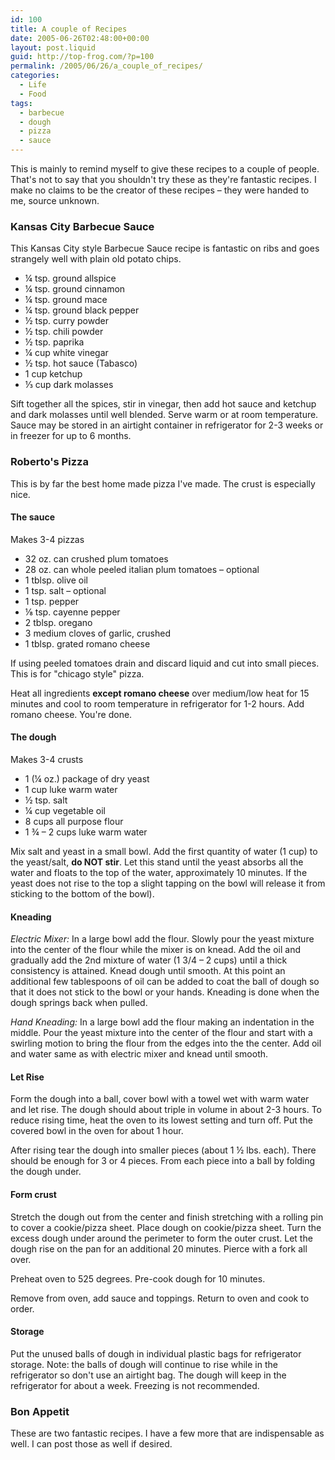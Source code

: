 ```yaml
---
id: 100
title: A couple of Recipes
date: 2005-06-26T02:48:00+00:00
layout: post.liquid
guid: http://top-frog.com/?p=100
permalink: /2005/06/26/a_couple_of_recipes/
categories:
  - Life
  - Food
tags:
  - barbecue
  - dough
  - pizza
  - sauce
---
```

This is mainly to remind myself to give these recipes to a couple of people. That's not to say that you shouldn't try these as they're fantastic recipes. I make no claims to be the creator of these recipes – they were handed to me, source unknown.

### Kansas City Barbecue Sauce 

This Kansas City style Barbecue Sauce recipe is fantastic on ribs and goes strangely well with plain old potato chips.

- ¼ tsp. ground allspice
- ¼ tsp. ground cinnamon  
- ¼ tsp. ground mace  
- ¼ tsp. ground black pepper  
- ½ tsp. curry powder  
- ½ tsp. chili powder  
- ½ tsp. paprika  
- ¼ cup white vinegar  
- ½ tsp. hot sauce (Tabasco)  
- 1 cup ketchup  
- ⅓ cup dark molasses

Sift together all the spices, stir in vinegar, then add hot sauce and ketchup and dark molasses until well blended. Serve warm or at room temperature. Sauce may be stored in an airtight container in refrigerator for 2-3 weeks or in freezer for up to 6 months.

### Roberto's Pizza

This is by far the best home made pizza I've made. The crust is especially nice.

#### The sauce

Makes 3-4 pizzas

- 32 oz. can crushed plum tomatoes  
- 28 oz. can whole peeled italian plum tomatoes – optional  
- 1 tblsp. olive oil  
- 1 tsp. salt – optional  
- 1 tsp. pepper  
- ⅛ tsp. cayenne pepper  
- 2 tblsp. oregano  
- 3 medium cloves of garlic, crushed  
- 1 tblsp. grated romano cheese

If using peeled tomatoes drain and discard liquid and cut into small pieces. This is for "chicago style" pizza.

Heat all ingredients **except romano cheese** over medium/low heat for 15 minutes and cool to room temperature in refrigerator for 1-2 hours. Add romano cheese. You're done.

#### The dough

Makes 3-4 crusts

- 1 (¼ oz.) package of dry yeast  
- 1 cup luke warm water  
- ½ tsp. salt  
- ¼ cup vegetable oil  
- 8 cups all purpose flour  
- 1 ¾ – 2 cups luke warm water

Mix salt and yeast in a small bowl. Add the first quantity of water (1 cup) to the yeast/salt, **do NOT stir**. Let this stand until the yeast absorbs all the water and floats to the top of the water, approximately 10 minutes. If the yeast does not rise to the top a slight tapping on the bowl will release it from sticking to the bottom of the bowl).

#### Kneading

_Electric Mixer:_ In a large bowl add the flour. Slowly pour the yeast mixture into the center of the flour while the mixer is on knead. Add the oil and gradually add the 2nd mixture of water (1 3/4 – 2 cups) until a thick consistency is attained. Knead dough until smooth. At this point an additional few tablespoons of oil can be added to coat the ball of dough so that it does not stick to the bowl or your hands. Kneading is done when the dough springs back when pulled.

_Hand Kneading:_ In a large bowl add the flour making an indentation in the middle. Pour the yeast mixture into the center of the flour and start with a swirling motion to bring the flour from the edges into the the center. Add oil and water same as with electric mixer and knead until smooth.

#### Let Rise

Form the dough into a ball, cover bowl with a towel wet with warm water and let rise. The dough should about triple in volume in about 2-3 hours. To reduce rising time, heat the oven to its lowest setting and turn off. Put the covered bowl in the oven for about 1 hour.

After rising tear the dough into smaller pieces (about 1 ½ lbs. each). There should be enough for 3 or 4 pieces. From each piece into a ball by folding the dough under. 

#### Form crust

Stretch the dough out from the center and finish stretching with a rolling pin to cover a cookie/pizza sheet. Place dough on cookie/pizza sheet. Turn the excess dough under around the perimeter to form the outer crust. Let the dough rise on the pan for an additional 20 minutes. Pierce with a fork all over.

Preheat oven to 525 degrees. Pre-cook dough for 10 minutes.

Remove from oven, add sauce and toppings. Return to oven and cook to order.

#### Storage

Put the unused balls of dough in individual plastic bags for refrigerator storage. Note: the balls of dough will continue to rise while in the refrigerator so don't use an airtight bag. The dough will keep in the refrigerator for about a week. Freezing is not recommended.

### Bon Appetit

These are two fantastic recipes. I have a few more that are indispensable as well. I can post those as well if desired.
